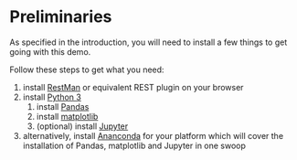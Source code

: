# Preliminaries

As specified in the introduction, 
you will need to install a few
things to get going with this demo.

Follow these steps to get what you need:

1. install [RestMan](https://github.com/jsargiot/restman) or equivalent REST plugin on your browser
2. install [Python 3](https://python.org) 
    1. install [Pandas]()
    2. install [matplotlib](https://matplotlib.org)
    3. (optional) install [Jupyter]()
3. alternatively, install [Ananconda](https://anaconda.com) for your platform which will cover the installation of Pandas, matplotlib and Jupyter in one swoop
